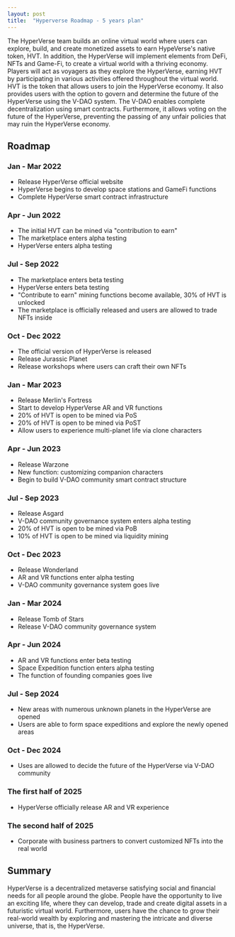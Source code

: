```yaml
---
layout: post
title:  "Hyperverse Roadmap - 5 years plan"
---
```


The HyperVerse team builds an online virtual world where users can explore, build, and create monetized assets to earn HypeVerse's native token, HVT. In addition, the HyperVerse will implement elements from DeFi, NFTs and Game-Fi, to create a virtual world with a thriving economy. Players will act as voyagers as they explore the HyperVerse, earning HVT by participating in various activities offered throughout the virtual world. HVT is the token that allows users to join the HyperVerse economy. It also provides users with the option to govern and determine the future of the HyperVerse using the V-DAO system. The V-DAO enables complete decentralization using smart contracts. Furthermore, it allows voting on the future of the HyperVerse, preventing the passing of any unfair policies that may ruin the HyperVerse economy.

## Roadmap

### Jan - Mar 2022

+ Release HyperVerse official website
+ HyperVerse begins to develop space stations and GameFi functions
+ Complete HyperVerse smart contract infrastructure

### Apr - Jun 2022

+ The initial HVT can be mined via "contribution to earn"
+ The marketplace enters alpha testing
+ HyperVerse enters alpha testing

### Jul - Sep 2022

+ The marketplace enters beta testing
+ HyperVerse enters beta testing
+ "Contribute to earn" mining functions become available, 30%
of HVT is unlocked
+ The marketplace is officially released and users are allowed
to trade NFTs inside

### Oct - Dec 2022

+ The official version of HyperVerse is released
+ Release Jurassic Planet
+ Release workshops where users can craft their own NFTs

### Jan - Mar 2023

+ Release Merlin's Fortress
+ Start to develop HyperVerse AR and VR functions
+ 20% of HVT is open to be mined via PoS
+ 20% of HVT is open to be mined via PoST
+ Allow users to experience multi-planet life via clone characters

### Apr - Jun 2023

+ Release Warzone
+ New function: customizing companion characters
+ Begin to build V-DAO community smart contract structure

### Jul - Sep 2023

+ Release Asgard
+ V-DAO community governance system enters alpha testing
+ 20% of HVT is open to be mined via PoB
+ 10% of HVT is open to be mined via liquidity mining

### Oct - Dec 2023

+ Release Wonderland
+ AR and VR functions enter alpha testing
+ V-DAO community governance system goes live

### Jan - Mar 2024

+ Release Tomb of Stars
+ Release V-DAO community governance system

### Apr - Jun 2024

+ AR and VR functions enter beta testing
+ Space Expedition function enters alpha testing
+ The function of founding companies goes live

### Jul - Sep 2024

+ New areas with numerous unknown planets in the HyperVerse are opened
+ Users are able to form space expeditions and explore the newly opened areas

### Oct - Dec 2024

+ Uses are allowed to decide the future of the HyperVerse via V-DAO community

### The first half of 2025

+ HyperVerse officially release AR and VR experience

### The second half of 2025
+ Corporate with business partners to convert customized NFTs into the real world

## Summary

HyperVerse is a decentralized metaverse satisfying social and financial needs for all people around the globe. People have the opportunity to live an exciting life, where they can develop, trade and create digital assets in a futuristic virtual world. Furthermore, users have the chance to grow their real-world wealth by exploring and mastering the intricate and diverse universe, that is, the HyperVerse.
